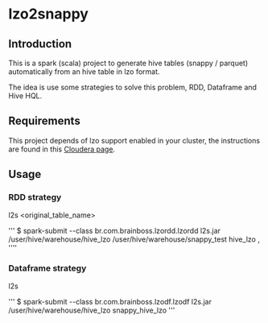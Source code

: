 # lzo2snappy

## Introduction

This is a spark (scala) project to generate hive tables (snappy / parquet) automatically from an hive table in lzo format.

The idea is use some strategies to solve this problem, RDD, Dataframe and Hive HQL. 
 
## Requirements

This project depends of lzo support enabled in your cluster, the instructions are found in this [Cloudera page](https://docs.cloudera.com/documentation/enterprise/6/6.2/topics/impala_txtfile.html#lzo). 

## Usage

### RDD strategy

l2s <lzo file location> <parquet file destination> <original_table_name> <delimiter> 

'''
$ spark-submit --class br.com.brainboss.lzordd.lzordd l2s.jar /user/hive/warehouse/hive_lzo /user/hive/warehouse/snappy_test hive_lzo ,
''''

### Dataframe strategy

l2s <lzo file location> <table destination>

'''
$ spark-submit --class br.com.brainboss.lzodf.lzodf l2s.jar /user/hive/warehouse/hive_lzo snappy_hive_lzo
''' 


